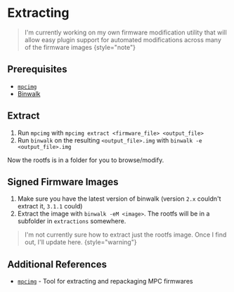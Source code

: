 # Extracting

> I'm currently working on my own firmware modification utility that will allow easy plugin support for automated
> modifications across many of the firmware images
> {style="note"}

## Prerequisites

* [`mpcimg`](https://github.com/TheKikGen/MPC-LiveXplore/blob/master/imgmaker/mpcimg)
* [Binwalk](https://github.com/ReFirmLabs/binwalk)

## Extract

1. Run `mpcimg` with `mpcimg extract <firmware_file> <output_file>`
2. Run `binwalk` on the resulting `<output_file>.img` with `binwalk -e <output_file>.img`

Now the rootfs is in a folder for you to browse/modify.

## Signed Firmware Images

1. Make sure you have the latest version of binwalk (version `2.x` couldn't extract it, `3.1.1` could)
2. Extract the image with `binwalk -eM <image>`. The rootfs will be in a subfolder in `extractions` somewhere.

> I'm not currently sure how to extract just the rootfs image. Once I find out, I'll update here.
> {style="warning"}

## Additional References

* [`mpcimg`](https://github.com/TheKikGen/MPC-LiveXplore/blob/master/imgmaker/mpcimg) - Tool for extracting and
  repackaging MPC firmwares
